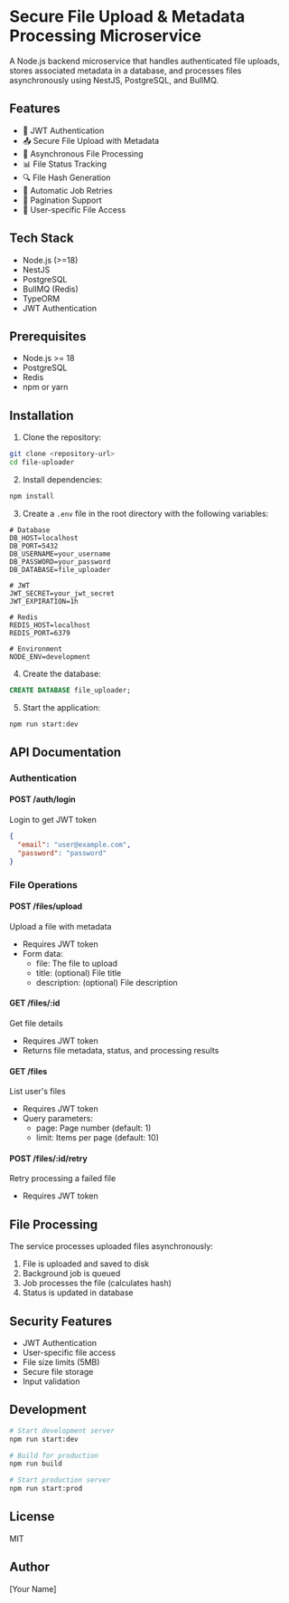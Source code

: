 # Secure File Upload & Metadata Processing Microservice

A Node.js backend microservice that handles authenticated file uploads, stores associated metadata in a database, and processes files asynchronously using NestJS, PostgreSQL, and BullMQ.

## Features

- 🔐 JWT Authentication
- 📤 Secure File Upload with Metadata
- 🔄 Asynchronous File Processing
- 📊 File Status Tracking
- 🔍 File Hash Generation
- 🔁 Automatic Job Retries
- 📱 Pagination Support
- 👤 User-specific File Access

## Tech Stack

- Node.js (>=18)
- NestJS
- PostgreSQL
- BullMQ (Redis)
- TypeORM
- JWT Authentication

## Prerequisites

- Node.js >= 18
- PostgreSQL
- Redis
- npm or yarn

## Installation

1. Clone the repository:
```bash
git clone <repository-url>
cd file-uploader
```

2. Install dependencies:
```bash
npm install
```

3. Create a `.env` file in the root directory with the following variables:
```env
# Database
DB_HOST=localhost
DB_PORT=5432
DB_USERNAME=your_username
DB_PASSWORD=your_password
DB_DATABASE=file_uploader

# JWT
JWT_SECRET=your_jwt_secret
JWT_EXPIRATION=1h

# Redis
REDIS_HOST=localhost
REDIS_PORT=6379

# Environment
NODE_ENV=development
```

4. Create the database:
```sql
CREATE DATABASE file_uploader;
```

5. Start the application:
```bash
npm run start:dev
```

## API Documentation

### Authentication

#### POST /auth/login
Login to get JWT token
```json
{
  "email": "user@example.com",
  "password": "password"
}
```

### File Operations

#### POST /files/upload
Upload a file with metadata
- Requires JWT token
- Form data:
  - file: The file to upload
  - title: (optional) File title
  - description: (optional) File description

#### GET /files/:id
Get file details
- Requires JWT token
- Returns file metadata, status, and processing results

#### GET /files
List user's files
- Requires JWT token
- Query parameters:
  - page: Page number (default: 1)
  - limit: Items per page (default: 10)

#### POST /files/:id/retry
Retry processing a failed file
- Requires JWT token

## File Processing

The service processes uploaded files asynchronously:
1. File is uploaded and saved to disk
2. Background job is queued
3. Job processes the file (calculates hash)
4. Status is updated in database

## Security Features

- JWT Authentication
- User-specific file access
- File size limits (5MB)
- Secure file storage
- Input validation

## Development

```bash
# Start development server
npm run start:dev

# Build for production
npm run build

# Start production server
npm run start:prod
```

## License

MIT

## Author

[Your Name] 